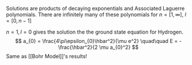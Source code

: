 Solutions are products of decaying exponentials and Associated Laguerre polynomials. There are infinitely many of these polynomials for $n = [1, \infty],\ l = [0, n - 1]$

$n = 1, l = 0$ gives the solution the the ground state equation for Hydrogen.
$$
a_{0} = \frac{4\pi\epsilon_{0}\hbar^2}{\mu e^2}
\quad\quad
E = - \frac{\hbar^2}{2 \mu a_{0}^2}
$$
Same as [[Bohr Model]]'s results!